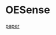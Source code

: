 # OESense
[paper](https://www.researchgate.net/publication/352713439_OESense_employing_occlusion_effect_for_in-ear_human_sensing)
